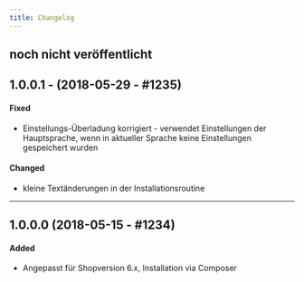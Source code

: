 ```yaml
---
title: Changelog
---
```


## noch nicht veröffentlicht

## 1.0.0.1 - (2018-05-29 - #1235)

#### Fixed
- Einstellungs-Überladung korrigiert - verwendet Einstellungen der Hauptsprache, wenn in aktueller Sprache keine Einstellungen gespeichert wurden

#### Changed
- kleine Textänderungen in der Installationsroutine

---

## 1.0.0.0 (2018-05-15 - #1234)

#### Added
- Angepasst für Shopversion 6.x, Installation via Composer 
